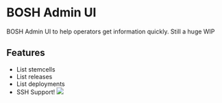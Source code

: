 # BOSH Admin UI

BOSH Admin UI to help operators get information quickly. Still a huge WIP



## Features

* List stemcells
* List releases
* List deployments
* SSH Support! ![](https://github.com/cloudfoundry-community/bui/raw/master/images/BOSH_Admin_UI.png)